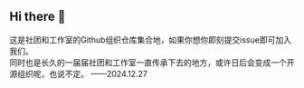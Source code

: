 ## Hi there 👋

这是社团和工作室的Github组织仓库集合地，如果你想你即刻提交issue即可加入我们。  
同时也是长久的一届届社团和工作室一直传承下去的地方，或许日后会变成一个开源组织呢，也说不定。
                                                                         ——2024.12.27

<!--

**Here are some ideas to get you started:**

🙋‍♀️ A short introduction - what is your organization all about?
🌈 Contribution guidelines - how can the community get involved?
👩‍💻 Useful resources - where can the community find your docs? Is there anything else the community should know?
🍿 Fun facts - what does your team eat for breakfast?
🧙 Remember, you can do mighty things with the power of [Markdown](https://docs.github.com/github/writing-on-github/getting-started-with-writing-and-formatting-on-github/basic-writing-and-formatting-syntax)
-->
